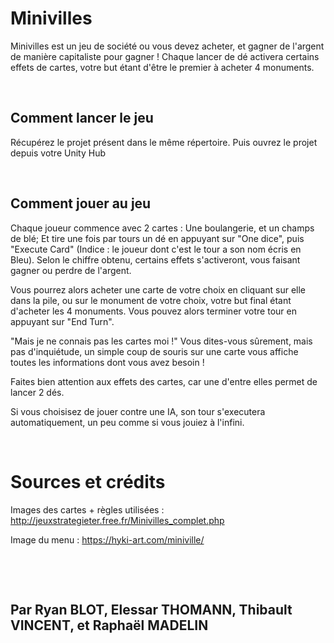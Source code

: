 # Minivilles

Minivilles est un jeu de société ou vous devez acheter, et gagner de l'argent de manière capitaliste pour gagner ! Chaque lancer de dé activera certains effets de cartes, votre but étant d'être le premier à acheter 4 monuments.

‎ 
## Comment lancer le jeu

Récupérez le projet présent dans le même répertoire. Puis ouvrez le projet depuis votre Unity Hub

‎ 
## Comment jouer au jeu

Chaque joueur commence avec 2 cartes : Une boulangerie, et un champs de blé; Et tire une fois par tours un dé en appuyant sur "One dice", puis "Execute Card" (Indice : le joueur dont c'est le tour a son nom écris en Bleu). Selon le chiffre obtenu, certains effets s'activeront, vous faisant gagner ou perdre de l'argent.

Vous pourrez alors acheter une carte de votre choix en cliquant sur elle dans la pile, ou sur le monument de votre choix, votre but final étant d'acheter les 4 monuments. Vous pouvez alors terminer votre tour en appuyant sur "End Turn".

"Mais je ne connais pas les cartes moi !" Vous dites-vous sûrement, mais pas d'inquiétude, un simple coup de souris sur une carte vous affiche toutes les informations dont vous avez besoin !

Faites bien attention aux effets des cartes, car une d'entre elles permet de lancer 2 dés.

Si vous choisisez de jouer contre une IA, son tour s'executera automatiquement, un peu comme si vous jouiez à l'infini.
‎ 

‎ 
 
# Sources et crédits

Images des cartes + règles utilisées : http://jeuxstrategieter.free.fr/Minivilles_complet.php

Image du menu : https://hyki-art.com/miniville/

‎ 

‎
## Par Ryan BLOT, Elessar THOMANN, Thibault VINCENT, et Raphaël MADELIN
